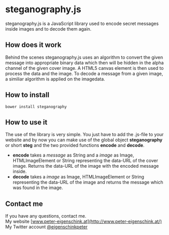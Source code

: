 # steganography.js
steganography.js is a JavaScript library used to encode secret messages inside images and to decode them again.

## How does it work
Behind the scenes steganography.js uses an algorithm to convert the given message into appropriate binary data which then will be hidden in the alpha channel of the given cover image. A HTML5 canvas element is then used to process the data and the image.
To decode a message from a given image, a similiar algorithm is applied on the imagedata.

## How to  install
    bower install steganography


## How to use it
The use of the library is very simple. You just have to add the .js-file to your website and by now you can make use of the global object **steganography** or short **steg** and the two provided functions **encode** and **decode**.
* **encode** takes a *message* as String and a *image* as Image, HTMLImageElement or String representing the data-URL of the cover image. Returns the data-URL of the image with the encoded message inside.
* **decode** takes a *image* as Image, HTMLImageElement or String representing the data-URL of the image and returns the message which was found in the image.
	
## Contact me
If you have any questions, contact me.<br/>
My website [www.peter-eigenschink.at](http://www.peter-eigenschink.at/)<br/>
My Twitter account [@eigenschinkpeter](https://twitter.com/eigenschinkpete)
